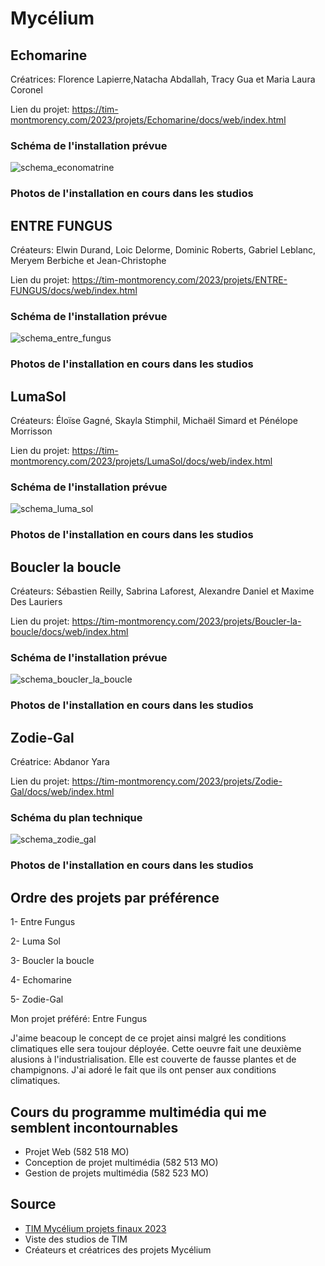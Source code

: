 # Mycélium

## Echomarine
Créatrices: Florence Lapierre,Natacha Abdallah, Tracy Gua et Maria Laura Coronel

Lien du projet: https://tim-montmorency.com/2023/projets/Echomarine/docs/web/index.html

### Schéma de l'installation prévue

![schema_economatrine](https://user-images.githubusercontent.com/112189908/219826154-5b605cba-cc6b-4b00-8009-94e949850773.jpg)

### Photos de l'installation en cours dans les studios

## ENTRE FUNGUS
Créateurs: Elwin Durand, Loic Delorme, Dominic Roberts, Gabriel Leblanc, Meryem Berbiche et Jean-Christophe

Lien du projet: https://tim-montmorency.com/2023/projets/ENTRE-FUNGUS/docs/web/index.html

### Schéma de l'installation prévue

![schema_entre_fungus](https://user-images.githubusercontent.com/112189908/219826167-7be58559-7f06-4ffc-a851-3842978f1e3e.png)

### Photos de l'installation en cours dans les studios

## LumaSol
Créateurs: Éloïse Gagné, Skayla Stimphil, Michaël Simard et Pénélope Morrisson

Lien du projet: https://tim-montmorency.com/2023/projets/LumaSol/docs/web/index.html

### Schéma de l'installation prévue

![schema_luma_sol](https://user-images.githubusercontent.com/112189908/219826183-df17667c-74d7-45f0-b332-88d476a5a818.jpg)

### Photos de l'installation en cours dans les studios

## Boucler la boucle
Créateurs: Sébastien Reilly, Sabrina Laforest, Alexandre Daniel et Maxime Des Lauriers

Lien du projet: https://tim-montmorency.com/2023/projets/Boucler-la-boucle/docs/web/index.html

### Schéma de l'installation prévue

![schema_boucler_la_boucle](https://user-images.githubusercontent.com/112189908/219826196-6865e927-aece-4a51-9ec5-4e4d278ed505.jpg)

### Photos de l'installation en cours dans les studios

## Zodie-Gal
Créatrice: Abdanor Yara

Lien du projet: https://tim-montmorency.com/2023/projets/Zodie-Gal/docs/web/index.html

### Schéma du plan technique

![schema_zodie_gal](https://user-images.githubusercontent.com/112189908/219826214-093303af-f8f7-488b-b7db-aede23ac5cb8.jpg)

### Photos de l'installation en cours dans les studios

## Ordre des projets par préférence

1- Entre Fungus

2- Luma Sol

3- Boucler la boucle

4- Echomarine

5- Zodie-Gal

Mon projet préféré: Entre Fungus

J'aime beacoup le concept de ce projet ainsi malgré les conditions climatiques elle sera toujour déployée. Cette oeuvre fait une deuxième alusions à l'industrialisation. Elle est couverte de fausse plantes et de champignons. J'ai adoré le fait que ils ont penser aux conditions climatiques.

## Cours du programme multimédia qui me semblent incontournables

* Projet Web (582 518 MO)
* Conception de projet multimédia (582 513 MO)
* Gestion de projets multimédia (582 523 MO)

## Source

* [TIM Mycélium projets finaux 2023](https://tim-montmorency.com/2023/)
* Viste des studios de TIM
* Créateurs et créatrices des projets Mycélium
